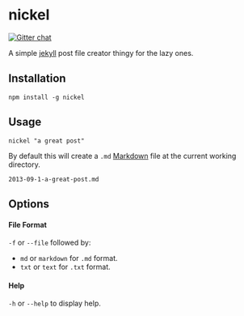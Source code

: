 # nickel

[![Gitter chat](https://badges.gitter.im/waltervascarvalho/nickel.png)](https://gitter.im/waltervascarvalho/nickel)

A simple [jekyll](http://jekyllrb.com/docs/posts/) post file creator thingy for the lazy ones.

## Installation
`npm install -g nickel`

## Usage
`nickel "a great post"`

By default this will create a `.md` [Markdown](http://daringfireball.net/projects/markdown/) file at the current working directory.

`2013-09-1-a-great-post.md`

## Options

#### File Format
`-f` or `--file` followed by:
  * `md` or `markdown` for `.md` format.
  * `txt` or `text` for `.txt` format.

#### Help
  `-h` or `--help` to display help.
